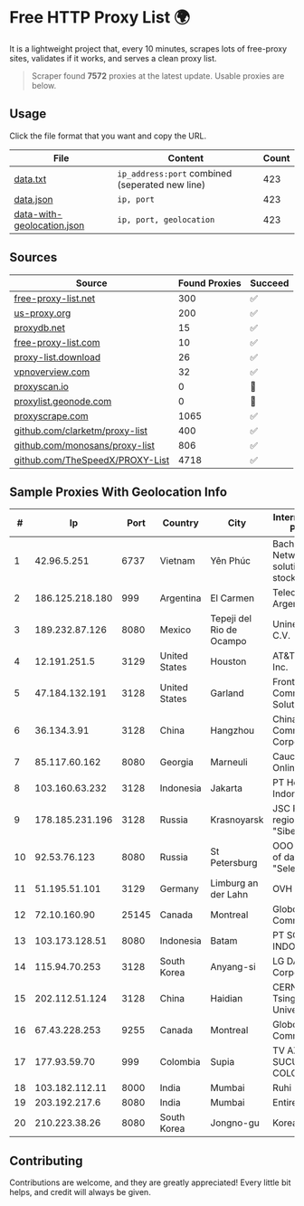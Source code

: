 
# Free HTTP Proxy List 🌍

It is a lightweight project that, every 10 minutes, scrapes lots of free-proxy sites, validates if it works, and serves a clean proxy list.


> Scraper found **7572** proxies at the latest update. Usable proxies are below.

## Usage

Click the file format that you want and copy the URL.


|File|Content|Count|
|----|-------|-----|
|[data.txt](https://raw.githubusercontent.com/themiralay/Proxy-List-World/master/data.txt)|`ip_address:port` combined (seperated new line)|423|
|[data.json](https://raw.githubusercontent.com/themiralay/Proxy-List-World/master/data.json)|`ip, port`|423|
|[data-with-geolocation.json](https://raw.githubusercontent.com/themiralay/Proxy-List-World/master/data-with-geolocation.json)|`ip, port, geolocation`|423|

## Sources

|Source|Found Proxies|Succeed|
|------|-------------|-------|
|[free-proxy-list.net](https://free-proxy-list.net)|300|✅|
|[us-proxy.org](https://www.us-proxy.org)|200|✅|
|[proxydb.net](http://proxydb.net)|15|✅|
|[free-proxy-list.com](https://free-proxy-list.com/?page=&port=&type%5B%5D=http&type%5B%5D=https&up_time=0&search=Search)|10|✅|
|[proxy-list.download](https://www.proxy-list.download/HTTP)|26|✅|
|[vpnoverview.com](https://vpnoverview.com/privacy/anonymous-browsing/free-proxy-servers)|32|✅|
|[proxyscan.io](https://www.proxyscan.io)|0|🚫|
|[proxylist.geonode.com](https://proxylist.geonode.com/api/proxy-list?limit=300&page=1&sort_by=lastChecked&sort_type=desc&protocols=http,https)|0|🚫|
|[proxyscrape.com](https://api.proxyscrape.com/v2/?request=displayproxies&protocol=http&timeout=10000&country=all&ssl=all&anonymity=all)|1065|✅|
|[github.com/clarketm/proxy-list](https://raw.githubusercontent.com/clarketm/proxy-list/master/proxy-list-raw.txt)|400|✅|
|[github.com/monosans/proxy-list](https://raw.githubusercontent.com/monosans/proxy-list/main/proxies/http.txt)|806|✅|
|[github.com/TheSpeedX/PROXY-List](https://raw.githubusercontent.com/TheSpeedX/PROXY-List/master/http.txt)|4718|✅|


## Sample Proxies With Geolocation Info

|#|Ip|Port|Country|City|Internet Service Provider|
|-|--|----|-------|----|-------------------------|
|1|42.96.5.251|6737|Vietnam|Yên Phúc|Bach Kim Network solutions Join stock company|
|2|186.125.218.180|999|Argentina|El Carmen|Telecom Argentina S.A.|
|3|189.232.87.126|8080|Mexico|Tepeji del Rio de Ocampo|Uninet S.A. de C.V.|
|4|12.191.251.5|3129|United States|Houston|AT&T Services, Inc.|
|5|47.184.132.191|3128|United States|Garland|Frontier Communications Solutions|
|6|36.134.3.91|3128|China|Hangzhou|China Mobile Communications Corporation|
|7|85.117.60.162|8080|Georgia|Marneuli|Caucasus Online Ltd.|
|8|103.160.63.232|3128|Indonesia|Jakarta|PT Herza Digital Indonesia|
|9|178.185.231.196|3128|Russia|Krasnoyarsk|JSC Rostelecom regional branch "Siberia"|
|10|92.53.76.123|8080|Russia|St Petersburg|OOO "Network of data-centers "Selectel"|
|11|51.195.51.101|3129|Germany|Limburg an der Lahn|OVH SAS|
|12|72.10.160.90|25145|Canada|Montreal|GloboTech Communications|
|13|103.173.128.51|8080|Indonesia|Batam|PT SOLNET INDONESIA|
|14|115.94.70.253|3128|South Korea|Anyang-si|LG DACOM Corporation|
|15|202.112.51.124|3128|China|Haidian|CERNET2 IX at Tsinghua University|
|16|67.43.228.253|9255|Canada|Montreal|GloboTech Communications|
|17|177.93.59.70|999|Colombia|Supia|TV AZTECA SUCURSAL COLOMBIA|
|18|103.182.112.11|8000|India|Mumbai|Ruhi Infotech|
|19|203.192.217.6|8080|India|Mumbai|Entire In2Cable|
|20|210.223.38.26|8080|South Korea|Jongno-gu|Korea Telecom|



## Contributing

Contributions are welcome, and they are greatly appreciated! Every
little bit helps, and credit will always be given.

